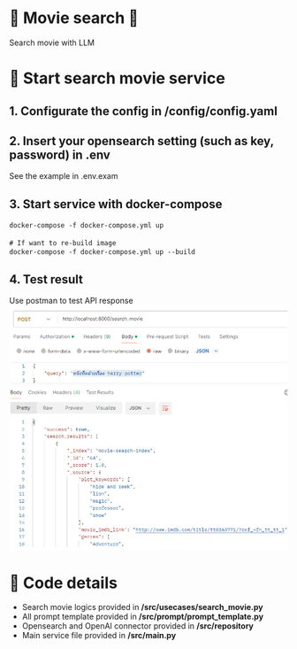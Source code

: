 # 🌟 Movie search 🌟
Search movie with LLM

# 🚀 Start search movie service
## 1. Configurate the config in /config/config.yaml
## 2. Insert your opensearch setting (such as key, password) in .env
See the example in .env.exam
## 3. Start service with docker-compose
```
docker-compose -f docker-compose.yml up

# If want to re-build image
docker-compose -f docker-compose.yml up --build
```

## 4. Test result
Use postman to test API response
![alt text](https://github.com/beamvilla/movie_search/blob/master/image.png)


# 🚀 Code details
- Search movie logics provided in **/src/usecases/search_movie.py**
- All prompt template provided in **/src/prompt/prompt_template.py**
- Opensearch and OpenAI connector provided in **/src/repository**
- Main service file provided in **/src/main.py**
